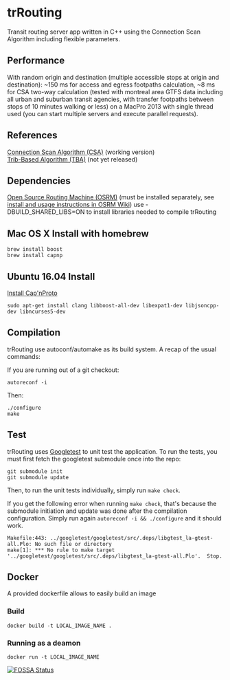 # trRouting
Transit routing server app written in C++ using the Connection Scan Algorithm including flexible parameters.

## Performance
With random origin and destination (multiple accessible stops at origin and destination): ~150 ms for access and egress footpaths calculation, ~8 ms for CSA two-way calculation (tested with montreal area GTFS data including all urban and suburban transit agencies, with transfer footpaths between stops of 10 minutes walking or less) on a MacPro 2013 with single thread used (you can start multiple servers and execute parallel requests).

## References
[Connection Scan Algorithm (CSA)][1] (working version)  
[Trib-Based Algorithm (TBA)][2] (not yet released)

## Dependencies
[Open Source Routing Machine (OSRM)][3] (must be installed separately, see [install and usage instructions in OSRM Wiki][4])
use -DBUILD_SHARED_LIBS=ON to install libraries needed to compile trRouting

[1]: http://i11www.iti.uni-karlsruhe.de/extra/publications/dpsw-isftr-13.pdf "Intriguingly Simple and Fast Transit Routing"
[2]: https://arxiv.org/pdf/1504.07149v2.pdf "Trip-Based Public Transit Routing"
[3]: https://github.com/Project-OSRM/osrm-backend/ "Open Source Routing Machine Github Repository"
[4]: https://github.com/Project-OSRM/osrm-backend/wiki "OSRM Wiki"

## Mac OS X Install with homebrew
```
brew install boost
brew install capnp
```

## Ubuntu 16.04 Install

[Install Cap'nProto](https://capnproto.org/install.html)
```
sudo apt-get install clang libboost-all-dev libexpat1-dev libjsoncpp-dev libncurses5-dev
```

## Compilation
trRouting use autoconf/automake as its build system. A recap of the usual commands: 

If you are running out of a git checkout: 
```
autoreconf -i
```

Then: 
```
./configure
make
```

## Test

trRouting uses [Googletest](https://github.com/google/googletest) to unit test the application. To run the tests, you must first fetch the googletest submodule once into the repo:

```
git submodule init
git submodule update
```

Then, to run the unit tests individually, simply run `make check`.

If you get the following error when running `make check`, that's because the submodule initiation and update was done after the compilation configuration. Simply run again `autoreconf -i && ./configure` and it should work.

```
Makefile:443: ../googletest/googletest/src/.deps/libgtest_la-gtest-all.Plo: No such file or directory
make[1]: *** No rule to make target '../googletest/googletest/src/.deps/libgtest_la-gtest-all.Plo'.  Stop.
```


## Docker
A provided dockerfile allows to easily build an image

### Build
`docker build -t LOCAL_IMAGE_NAME .`

### Running as a deamon
`docker run -t LOCAL_IMAGE_NAME`


[![FOSSA Status](https://app.fossa.io/api/projects/git%2Bgithub.com%2Fkaligrafy%2FtrRouting.svg?type=large)](https://app.fossa.io/projects/git%2Bgithub.com%2Fkaligrafy%2FtrRouting?ref=badge_large)
